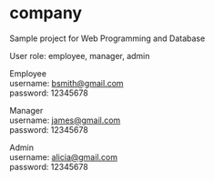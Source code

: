 # company
Sample project for Web Programming and Database 

User role: employee, manager, admin

Employee<br>
username: bsmith@gmail.com<br>
password: 12345678

Manager<br>
username: james@gmail.com<br>
password: 12345678

Admin<br>
username: alicia@gmail.com<br>
password: 12345678	
